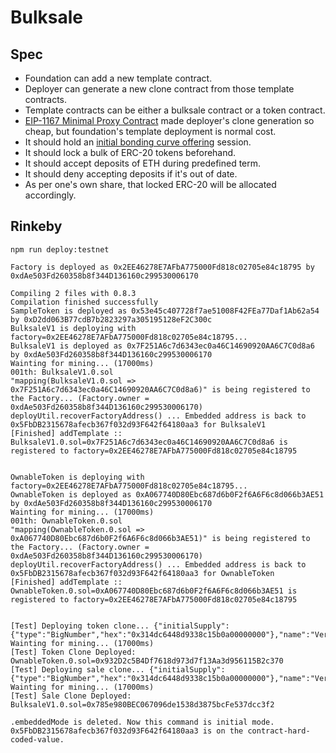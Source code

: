 # Bulksale

## Spec
- Foundation can add a new template contract.
- Deployer can generate a new clone contract from those template contracts.
- Template contracts can be either a bulksale contract or a token contract.
- [EIP-1167 Minimal Proxy Contract](https://eips.ethereum.org/EIPS/eip-1167) made deployer's clone generation so cheap, but foundation's template deployment is normal cost.
- It should hold an [initial bonding curve offering](https://github.com/hegic/initial-bonding-curve-offering/blob/master/contracts/InitialOffering/HegicInitialOffering.sol) session.
- It should lock a bulk of ERC-20 tokens beforehand.
- It should accept deposits of ETH during predefined term.
- It should deny accepting deposits if it's out of date.
- As per one's own share, that locked ERC-20 will be allocated accordingly.


## Rinkeby

`npm run deploy:testnet`

```
Factory is deployed as 0x2EE46278E7AFbA775000Fd818c02705e84c18795 by 0xdAe503Fd260358b8f344D136160c299530006170

Compiling 2 files with 0.8.3
Compilation finished successfully
SampleToken is deployed as 0x53e45c407728f7ae51008F42FEa77Daf1Ab62a54 by 0xD2dd063B77cdB7b2823297a305195128eF2C300c
BulksaleV1 is deploying with factory=0x2EE46278E7AFbA775000Fd818c02705e84c18795...
BulksaleV1 is deployed as 0x7F251A6c7d6343ec0a46C14690920AA6C7C0d8a6 by 0xdAe503Fd260358b8f344D136160c299530006170
Wainting for mining... (17000ms)
001th: BulksaleV1.0.sol
"mapping(BulksaleV1.0.sol => 0x7F251A6c7d6343ec0a46C14690920AA6C7C0d8a6)" is being registered to the Factory... (Factory.owner = 0xdAe503Fd260358b8f344D136160c299530006170)
deployUtil.recoverFactoryAddress() ... Embedded address is back to 0x5FbDB2315678afecb367f032d93F642f64180aa3 for BulksaleV1
[Finished] addTemplate :: BulksaleV1.0.sol=0x7F251A6c7d6343ec0a46C14690920AA6C7C0d8a6 is registered to factory=0x2EE46278E7AFbA775000Fd818c02705e84c18795


OwnableToken is deploying with factory=0x2EE46278E7AFbA775000Fd818c02705e84c18795...
OwnableToken is deployed as 0xA067740D80Ebc687d6b0F2f6A6F6c8d066b3AE51 by 0xdAe503Fd260358b8f344D136160c299530006170
Wainting for mining... (17000ms)
001th: OwnableToken.0.sol
"mapping(OwnableToken.0.sol => 0xA067740D80Ebc687d6b0F2f6A6F6c8d066b3AE51)" is being registered to the Factory... (Factory.owner = 0xdAe503Fd260358b8f344D136160c299530006170)
deployUtil.recoverFactoryAddress() ... Embedded address is back to 0x5FbDB2315678afecb367f032d93F642f64180aa3 for OwnableToken
[Finished] addTemplate :: OwnableToken.0.sol=0xA067740D80Ebc687d6b0F2f6A6F6c8d066b3AE51 is registered to factory=0x2EE46278E7AFbA775000Fd818c02705e84c18795


[Test] Deploying token clone... {"initialSupply":{"type":"BigNumber","hex":"0x314dc6448d9338c15b0a00000000"},"name":"VeryGoodToken","symbol":"VRG","owner":"0xdAe503Fd260358b8f344D136160c299530006170"}
Wainting for mining... (17000ms)
[Test] Token Clone Deployed: OwnableToken.0.sol=0x932D2c5B4Df7618d973d7f13Aa3d956115B2c370
[Test] Deploying sale clone... {"initialSupply":{"type":"BigNumber","hex":"0x314dc6448d9338c15b0a00000000"},"name":"VeryGoodToken","symbol":"VRG","owner":"0xdAe503Fd260358b8f344D136160c299530006170"}
Wainting for mining... (17000ms)
[Test] Sale Clone Deployed: BulksaleV1.0.sol=0x785e980BEC067096de1538d3875bcFe537dcc3f2

.embeddedMode is deleted. Now this command is initial mode. 0x5FbDB2315678afecb367f032d93F642f64180aa3 is on the contract-hard-coded-value.
```